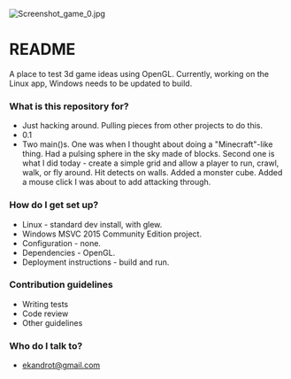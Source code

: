 ![Screenshot_game_0.jpg](https://bitbucket.org/repo/RkxyRM/images/1115726876-Screenshot_game_0.jpg)

# README #

A place to test 3d game ideas using OpenGL.  Currently, working on the Linux app, Windows needs to be updated to build.

### What is this repository for? ###

* Just hacking around.  Pulling pieces from other projects to do this.
* 0.1
*  Two main()s.  One was when I thought about doing a "Minecraft"-like thing.  Had a pulsing sphere in the sky made of blocks.  Second one is what I did today - create a simple grid and allow a player to run, crawl, walk, or fly around.  Hit detects on walls.  Added a monster cube.  Added a mouse click I was about to add attacking through.

### How do I get set up? ###

* Linux - standard dev install, with glew.
* Windows MSVC 2015 Community Edition project.
* Configuration - none.
* Dependencies - OpenGL.
* Deployment instructions - build and run.

### Contribution guidelines ###

* Writing tests
* Code review
* Other guidelines

### Who do I talk to? ###

* ekandrot@gmail.com
